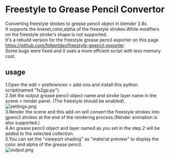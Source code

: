 # Freestyle to Grease Pencil Convertor
Converting freestyle strokes to grease pencil object in blender 2.8x.\
It supports the lineset,color,alpha of the freestyle strokes.While modifiers on the freestyle stroke's shape is not supported.\
It's a rebuild version for the freestyle grease pencil exporter on this page https://github.com/folkertdev/freestyle-gpencil-exporter. \
Some bugs were fixed and it uses a more effcient script with less memory cost.
## usage
1.Open the edit > preferences > add-ons and install this python script(named "fs2gp.py").\
2.Set the output grease pencil object name and stroke layer name in the scene > render panel. (The freestyle should be enabled).\
![settings.png](https://github.com/legend-of-wind/Freestyle-to-GreasePencil-blender/blob/main/images/settings%20panel.png)\
3.Render the scene and this add-on will convert the freestyle strokes into gpencil strokes at the end of the rendering process.(Render animation is also supported.)\
4.An grease pencil object and layer named as you set in the step 2 will be added to the selected collection.\
5.You can set the "viewport shading" as "material preview" to display the color and alpha of the grease pencil.\
![output.png](https://github.com/legend-of-wind/Freestyle-to-GreasePencil-blender/blob/main/images/output.png)
